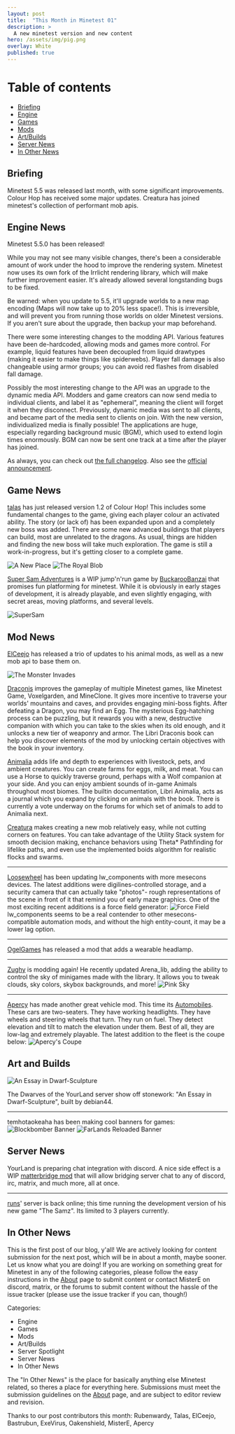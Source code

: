```yaml
---
layout: post
title:  "This Month in Minetest 01"
description: >
  A new minetest version and new content
hero: /assets/img/pig.png
overlay: White
published: true
---
```

# Table of contents
*  [Briefing](#overview)
*  [Engine](#engine)
*  [Games](#games)
*  [Mods](#mods)
*  [Art/Builds](#art)
*  [Server News](#s-news)
*  [In Other News](#o-news)


## Briefing <a name="overview"></a>
Minetest 5.5 was released last month, with some significant improvements. Colour Hop has received some major updates. Creatura has joined minetest's collection of performant mob apis.

## Engine News <a name="engine"></a>

Minetest 5.5.0 has been released! 

While you may not see many visible changes, there's been a considerable amount of work under the hood to improve the rendering system. Minetest now uses its own fork of the Irrlicht rendering library, which will make further improvement easier. It's already allowed several longstanding bugs to be fixed. 

Be warned: when you update to 5.5, it'll upgrade worlds to a new map encoding (Maps will now take up to 20% less space!). This is irreversible, and will prevent you from running those worlds on older Minetest versions. If you aren't sure about the upgrade, then backup your map beforehand. 

There were some interesting changes to the modding API. Various features have been de-hardcoded, allowing mods and games more control. For example, liquid features have been decoupled from liquid drawtypes (making it easier to make things like spiderwebs). Player fall damage is also changeable using armor groups; you can avoid red flashes from disabled fall damage. 

Possibly the most interesting change to the API was an upgrade to the dynamic media API. Modders and game creators can now send media to individual clients, and label it as "ephemeral", meaning the client will forget it when they disconnect. Previously, dynamic media was sent to all clients, and became part of the media sent to clients on join. With the new version, individualized media is finally possible! The applications are huge, especially regarding background music (BGM), which used to extend login times enormously. BGM can now be sent one track at a time after the player has joined. 

As always, you can check out [the full changelog](https://dev.minetest.net/Changelog#5.4.0_.E2.86.92_5.5.0). Also see the [official announcement](https://forum.minetest.net/viewtopic.php?f=18&t=27754).


## Game News <a name="games"></a>

[talas](https://content.minetest.net/users/talas/) has just released version 1.2 of Colour Hop! 
This includes some fundamental changes to the game, giving each player colour an activated ability.
The story (or lack of) has been expanded upon and a completely new boss was added.
There are some new advanced buildings that players can build, most are unrelated to the dragons.
As usual, things are hidden and finding the new boss will take much exploration.
The game is still a work-in-progress, but it's getting closer to a complete game.

![A New Place](/assets/img/a_new_place.png?raw=true "A New Place")
![The Royal Blob](/assets/img/the_royal_blob.png?raw=true "The Royal Blob")

[Super Sam Adventures](https://content.minetest.net/packages/BuckarooBanzay/super_sam/) is a WIP jump'n'run game by [BuckarooBanzai](https://content.minetest.net/users/BuckarooBanzay/) that promises fun platforming for minetest. While it is obviously in early stages of development, it is already  playable, and even slightly engaging, with secret areas, moving platforms, and several levels.

![SuperSam](https://content.minetest.net/uploads/38591f9f94.png "Super Sam Adventures")

## Mod News <a name="mods"></a>
[ElCeejo](https://content.minetest.net/users/ElCeejo/) has released a trio of updates to his animal mods, as well as a new mob api to base them on. 

![The Monster Invades](/assets/img/the_monster_invades.png?raw=true "The Monster InvadesBlob")

[Draconis](https://content.minetest.net/packages/ElCeejo/draconis/) improves the gameplay of multiple Minetest games, like Minetest Game, Voxelgarden, and MineClone. It gives more incentive to traverse your worlds' mountains and caves, and provides engaging mini-boss fights. After defeating a Dragon, you may find an Egg. The mysterious Egg-hatching process can be puzzling, but it rewards you with a new, destructive companion with which you can take to the skies when its old enough, and it unlocks a new tier of weaponry and armor. The Libri Draconis book can help you discover elements of the mod by unlocking certain objectives with the book in your inventory.


[Animalia](https://content.minetest.net/packages/ElCeejo/animalia/) adds life and depth to experiences with livestock, pets, and ambient creatures. You can create farms for eggs, milk, and meat. You can use a Horse to quickly traverse ground, perhaps with a Wolf companion at your side. And you can enjoy ambient sounds of in-game Animals throughout most biomes. The builtin documentation, Libri Animalia, acts as a journal which you expand by clicking on animals with the book. There is currently a vote underway on the forums for which set of animals to add to Animalia next.

[Creatura](https://content.minetest.net/packages/ElCeejo/creatura/) makes creating a new mob relatively easy, while not cutting corners on features. You can take advantage of the Utility Stack system for smooth decision making, enchance behaviors using Theta* Pathfinding for lifelike paths, and even use the implemented boids algorithm for realistic flocks and swarms. 

--------------------------------------
[Loosewheel](https://content.minetest.net/users/loosewheel/) has been updating lw_components with more mesecons devices. The latest additions were digilines-controlled storage, and a security camera that can actually take "photos"- rough representations of the scene in front of it that remind you of early maze graphics. One of the most exciting recent additions is a force field generator:
![Force Field](https://i.ibb.co/sbRcL9v/force-field-demo.png?raw=true "Force Field")
lw_components seems to be a real contender to other mesecons-compatible automation mods, and without the high entity-count, it may be a lower lag option. 

--------------------------------------
[OgelGames](https://content.minetest.net/users/OgelGames/) has released a mod that adds a wearable headlamp.

--------------------------------------
[Zughy](https://content.minetest.net/users/Zughy/) is modding again! He recently updated Arena_lib, adding the ability to control the sky of minigames made with the library. It allows you to tweak clouds, sky colors, skybox backgrounds, and more!
![Pink Sky](/assets/img/pink_sky.png?raw=true "Pink Sky")

--------------------------------------
[Apercy](https://content.minetest.net/users/apercy/) has made another great vehicle mod. This time its [Automobiles](https://content.minetest.net/packages/apercy/automobiles_pck/). These cars are two-seaters. They have working headlights. They have wheels and steering wheels that turn. They run on fuel. They detect elevation and tilt to match the elevation under them. Best of all, they are low-lag and extremely playable. The latest addition to the fleet is the coupe below:
![Apercy's Coupe](/assets/img/apercycars.png?raw=true "Apercy's Coupe")

## Art and Builds <a name="art"></a>
![An Essay in Dwarf-Sculpture](/assets/img/essay_in_dwarf.png?raw=true "An Essay in Dwarf-Sculpture")

The Dwarves of the YourLand server show off stonework: "An Essay in Dwarf-Sculpture", built by debian44.

--------------------------------------
temhotaokeaha has been making cool banners for games:
![Blockbomber Banner](https://content.minetest.net/uploads/09924ef1ef.png?raw=true "Blockbomber Banner")
![FarLands Reloaded Banner](https://content.minetest.net/uploads/cb60513e6c.png "FarLands Reloaded Banner")


## Server News <a name="s-news"></a>
YourLand is preparing chat integration with discord. A nice side effect is a WIP [matterbridge mod](https://gitea.your-land.de/AliasAlreadyTaken/yl_matterbridge) that will allow bridging server chat to any of discord, irc, matrix, and much more, all at once.

--------------------------------------
[runs](https://content.minetest.net/users/runs/)' server is back online; this time running the development version of his new game "The Samz". Its limited to 3 players currently.

## In Other News <a name="s-news"></a>
This is the first post of our blog, y'all! We are actively looking for content submission for the next post, which will be in about a month, maybe sooner. Let us know what you are doing! If you are working on something great for Minetest in any of the following categories, please follow the easy instructions in the [About](https://minetestblog.github.io/about/) page to submit content or contact MisterE on discord, matrix, or the forums to submit content without the hassle of the issue tracker (please use the issue tracker if you can, though!)

Categories:
* Engine
* Games
* Mods
* Art/Builds
* Server Spotlight
* Server News
* In Other News

The "In Other News" is the place for basically anything else Minetest related, so theres a place for everything here. Submissions must meet the submission guidelines on the [About](https://minetestblog.github.io/about/) page, and are subject to editor review and revision.


Thanks to our post contributors this month: 
Rubenwardy, Talas, ElCeejo, Bastrubun, ExeVirus, Oakenshield, MisterE, Apercy


